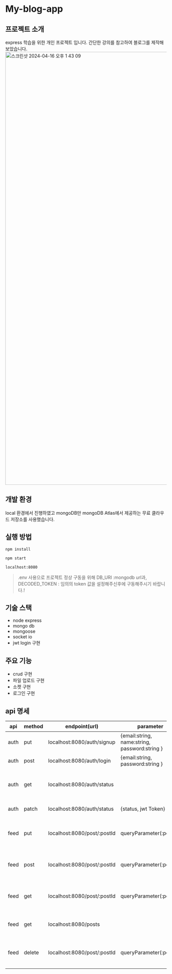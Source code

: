 # My-blog-app

## 프로젝트 소개
express 학습을 위한 개인 프로젝트 입니다. 간단한 강의를 참고하여 블로그를 제작해보았습니다.
<img width="1350" alt="스크린샷 2024-04-16 오후 1 43 09" src="https://github.com/Jeong-wonho/my-blog-app/assets/67899479/6b4e95d3-37bc-4805-a079-29af10f99082">


## 개발 환경
local 환경에서 진행하였고
mongoDB만 mongoDB Atlas에서 제공하는 무료 클라우드 저장소를 사용했습니다.

## 실행 방법
```
npm install
```
```
npm start
```
```
localhost:8080
```
> .env 사용으로 프로젝트 정상 구동을 위해 DB_URI :mongodb url과, DECODED_TOKEN : 임의의 token 값을 설정해주신후에 구동해주시기 바랍니다.!

## 기술 스택
* node express
* mongo db
* mongoose
* socket io
* jwt login 구현
  
## 주요 기능
* crud 구현
* 파일 업로드 구현
* 소켓 구현
* 로그인 구현
  
## api 명세
|api|method|endpoint(url)|parameter|설명|
|----|--|---|---|--|
|auth|put|localhost:8080/auth/signup|{email:string, name:string, password:string }| 회원가입 api |
|auth|post|localhost:8080/auth/login|{email:string, password:string }|로그인 api|
|auth|get|localhost:8080/auth/status||jwt token을 통해 확인된 id|
|auth|patch|localhost:8080/auth/status|{status, jwt Token}|상태 변경 api|
|feed|put|localhost:8080/post/:postId|queryParameter(:postId)| 해당 게시물(postId) 수정 
|feed|post|localhost:8080/post/:postId|queryParameter(:postId)|해당 게시물(postId) 생성|
|feed|get|localhost:8080/post/:postId|queryParameter(:postId)|해당 게시물(postId) 조회|
|feed|get|localhost:8080/posts||전체 게시물 조회|
|feed|delete|localhost:8080/post/:postId|queryParameter(:postId)|해당 게시물(postId) 삭제|

